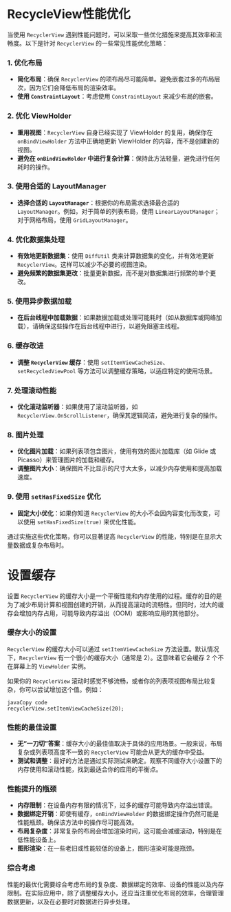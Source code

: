 # RecycleView性能优化

当使用 `RecyclerView` 遇到性能问题时，可以采取一些优化措施来提高其效率和流畅度。以下是针对 `RecyclerView` 的一些常见性能优化策略：

### 1. 优化布局

- **简化布局**：确保 `RecyclerView` 的项布局尽可能简单。避免嵌套过多的布局层次，因为它们会降低布局的渲染效率。
- **使用 `ConstraintLayout`**：考虑使用 `ConstraintLayout` 来减少布局的嵌套。

### 2. 优化 ViewHolder

- **重用视图**：`RecyclerView` 自身已经实现了 ViewHolder 的复用，确保你在 `onBindViewHolder` 方法中正确地更新 ViewHolder 的内容，而不是创建新的视图。
- **避免在 `onBindViewHolder` 中进行复杂计算**：保持此方法轻量，避免进行任何耗时的操作。

### 3. 使用合适的 LayoutManager

- **选择合适的 `LayoutManager`**：根据你的布局需求选择最合适的 `LayoutManager`。例如，对于简单的列表布局，使用 `LinearLayoutManager`；对于网格布局，使用 `GridLayoutManager`。

### 4. 优化数据集处理

- **有效地更新数据集**：使用 `DiffUtil` 类来计算数据集的变化，并有效地更新 `RecyclerView`。这样可以减少不必要的视图渲染。
- **避免频繁的数据集更改**：批量更新数据，而不是对数据集进行频繁的单个更改。

### 5. 使用异步数据加载

- **在后台线程中加载数据**：如果数据加载或处理可能耗时（如从数据库或网络加载），请确保这些操作在后台线程中进行，以避免阻塞主线程。

### 6. 缓存改进

- **调整 `RecyclerView` 缓存**：使用 `setItemViewCacheSize`、`setRecycledViewPool` 等方法可以调整缓存策略，以适应特定的使用场景。

### 7. 处理滚动性能

- **优化滚动监听器**：如果使用了滚动监听器，如 `RecyclerView.OnScrollListener`，确保其逻辑简洁，避免进行复杂的操作。

### 8. 图片处理

- **优化图片加载**：如果列表项包含图片，使用有效的图片加载库（如 Glide 或 Picasso）来管理图片的加载和缓存。
- **调整图片大小**：确保图片不比显示的尺寸大太多，以减少内存使用和提高加载速度。

### 9. 使用 `setHasFixedSize` 优化

- **固定大小优化**：如果你知道 `RecyclerView` 的大小不会因内容变化而改变，可以使用 `setHasFixedSize(true)` 来优化性能。

通过实施这些优化策略，你可以显著提高 `RecyclerView` 的性能，特别是在显示大量数据或复杂布局时。







# 设置缓存


设置 `RecyclerView` 的缓存大小是一个平衡性能和内存使用的过程。缓存的目的是为了减少布局计算和视图创建的开销，从而提高滚动的流畅性。但同时，过大的缓存会增加内存占用，可能导致内存溢出（OOM）或影响应用的其他部分。

### 缓存大小的设置

`RecyclerView` 的缓存大小可以通过 `setItemViewCacheSize` 方法设置。默认情况下，`RecyclerView` 有一个很小的缓存大小（通常是 2）。这意味着它会缓存 2 个不在屏幕上的 `ViewHolder` 实例。

如果你的 `RecyclerView` 滚动时感觉不够流畅，或者你的列表项视图布局比较复杂，你可以尝试增加这个值。例如：

```
javaCopy code
recyclerView.setItemViewCacheSize(20);
```

### 性能的最佳设置

- **无“一刀切”答案**：缓存大小的最佳值取决于具体的应用场景。一般来说，布局复杂或列表项高度不一致的 `RecyclerView` 可能会从更大的缓存中受益。
- **测试和调整**：最好的方法是通过实际测试来确定。观察不同缓存大小设置下的内存使用和滚动性能，找到最适合你的应用的平衡点。

### 性能提升的瓶颈

- **内存限制**：在设备内存有限的情况下，过多的缓存可能导致内存溢出错误。
- **数据绑定开销**：即使有缓存，`onBindViewHolder` 的数据绑定操作仍然可能是性能瓶颈。确保该方法中的操作尽可能高效。
- **布局复杂度**：非常复杂的布局会增加渲染时间，这可能会减缓滚动，特别是在低性能设备上。
- **图形渲染**：在一些老旧或性能较低的设备上，图形渲染可能是瓶颈。

### 综合考虑

性能的最优化需要综合考虑布局的复杂度、数据绑定的效率、设备的性能以及内存限制。在实际应用中，除了调整缓存大小，还应当注重优化布局的效率，合理管理数据更新，以及在必要时对数据进行异步处理。



